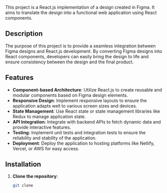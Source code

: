 This project is a React.js implementation of a design created in Figma. It aims to translate the design into a functional web application using React components.

## Description

The purpose of this project is to provide a seamless integration between Figma designs and React.js development. By converting Figma designs into React components, developers can easily bring the design to life and ensure consistency between the design and the final product.

## Features

- **Component-based Architecture**: Utilize React.js to create reusable and modular components based on Figma design elements.
- **Responsive Design**: Implement responsive layouts to ensure the application adapts well to various screen sizes and devices.
- **State Management**: Use React state or state management libraries like Redux to manage application state.
- **API Integration**: Integrate with backend APIs to fetch dynamic data and provide interactive features.
- **Testing**: Implement unit tests and integration tests to ensure the reliability and stability of the application.
- **Deployment**: Deploy the application to hosting platforms like Netlify, Vercel, or AWS for easy access.

## Installation

1. **Clone the repository**:

   ```bash
   git clone 
